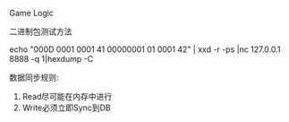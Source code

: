 Game Logic

二进制包测试方法

 echo "000D 0001 0001 41 00000001 01 0001 42" | xxd -r -ps |nc 127.0.0.1 8888 -q 1|hexdump -C

数据同步规则:

1. Read尽可能在内存中进行
2. Write必须立即Sync到DB

